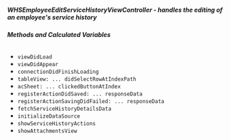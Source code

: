 ##### **WHSEmployeeEditServiceHistoryViewController** - handles the editing of an employee's service history

###### **Methods and Calculated Variables**
- `viewDidLoad`
- `viewDidAppear`
- `connectionDidFinishLoading`
- `tableView: ... didSelectRowAtIndexPath`
- `acSheet: ... clickedButtonAtIndex`
- `registerActionDidSaved: ... responseData`
- `registerActionSavingDidFailed: ... responseData`
- `fetchServiceHistoryDetailsData`
- `initializeDataSource`
- `showServiceHistoryActions`
- `showAttachmentsView`